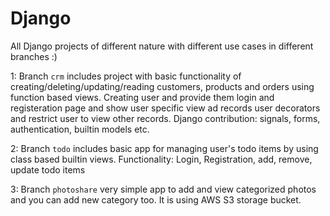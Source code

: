 # Django
All Django projects of different nature with different use cases in different branches :)

1: Branch `crm` includes project with basic functionality of creating/deleting/updating/reading customers, products and orders using function based views.
   Creating user and provide them login and registeration page and show user specific view ad records user decorators and restrict user to view other records.
   Django contribution: signals, forms, authentication, builtin models etc.
  
  
2: Branch `todo` includes basic app for managing user's todo items by using class based builtin views.
   Functionality: Login, Registration, add, remove, update todo items
  

3: Branch `photoshare` very simple app to add and view categorized photos and you can add new category too. It is using AWS S3 storage bucket.
